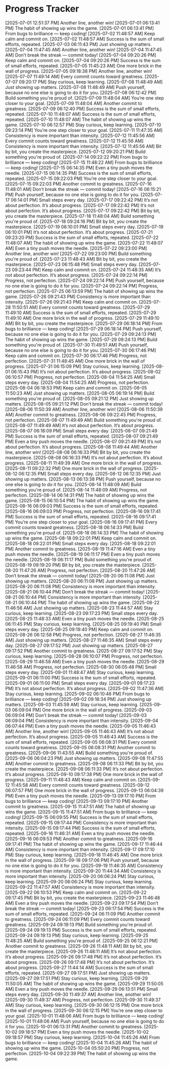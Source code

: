 # Progress Tracker
[2025-07-01 12:51:37 PM] Another line, another win!
[2025-07-01 06:13:41 PM] The habit of showing up wins the game.
[2025-07-01 06:13:41 PM] From bugs to brilliance — keep coding!
[2025-07-02 11:48:57 AM] Keep calm and commit on.
[2025-07-02 11:48:57 AM] Success is the sum of small efforts, repeated.
[2025-07-03 06:11:43 PM] Just showing up matters.
[2025-07-04 11:47:45 AM] Another line, another win!
[2025-07-04 11:47:45 AM] Don’t break the streak — commit today!
[2025-07-04 09:20:26 PM] Keep calm and commit on.
[2025-07-04 09:20:26 PM] Success is the sum of small efforts, repeated.
[2025-07-05 11:45:23 AM] One more brick in the wall of progress.
[2025-07-05 09:18:38 PM] Another line, another win!
[2025-07-07 11:49:14 AM] Every commit counts toward greatness.
[2025-07-07 09:20:17 PM] Stay curious, keep learning.
[2025-07-08 11:48:49 AM] Just showing up matters.
[2025-07-08 11:48:49 AM] Push yourself, because no one else is going to do it for you.
[2025-07-08 06:12:42 PM] Build something you're proud of.
[2025-07-09 11:48:04 AM] You’re one step closer to your goal.
[2025-07-09 11:48:04 AM] Another commit to greatness.
[2025-07-09 06:12:40 PM] Success is the sum of small efforts, repeated.
[2025-07-10 11:48:07 AM] Success is the sum of small efforts, repeated.
[2025-07-10 11:48:07 AM] The habit of showing up wins the game.
[2025-07-10 06:12:57 PM] Stay curious, keep learning.
[2025-07-10 09:23:14 PM] You’re one step closer to your goal.
[2025-07-11 11:47:35 AM] Consistency is more important than intensity.
[2025-07-12 11:45:56 AM] Every commit counts toward greatness.
[2025-07-12 11:45:56 AM] Consistency is more important than intensity.
[2025-07-12 11:45:56 AM] Bit by bit, you create the masterpiece.
[2025-07-12 09:20:21 PM] Build something you're proud of.
[2025-07-14 09:22:22 PM] From bugs to brilliance — keep coding!
[2025-07-15 11:48:22 AM] From bugs to brilliance — keep coding!
[2025-07-15 06:14:35 PM] Even a tiny push moves the needle.
[2025-07-15 06:14:35 PM] Success is the sum of small efforts, repeated.
[2025-07-15 09:22:03 PM] You’re one step closer to your goal.
[2025-07-15 09:22:03 PM] Another commit to greatness.
[2025-07-16 11:48:01 AM] Don’t break the streak — commit today!
[2025-07-16 06:15:21 PM] Push yourself, because no one else is going to do it for you.
[2025-07-17 06:14:01 PM] Small steps every day.
[2025-07-17 09:22:42 PM] It’s not about perfection. It’s about progress.
[2025-07-17 09:22:42 PM] It’s not about perfection. It’s about progress.
[2025-07-17 09:22:42 PM] Bit by bit, you create the masterpiece.
[2025-07-18 11:48:04 AM] Build something you're proud of.
[2025-07-18 09:24:16 PM] Bit by bit, you create the masterpiece.
[2025-07-19 06:10:01 PM] Small steps every day.
[2025-07-19 06:10:01 PM] It’s not about perfection. It’s about progress.
[2025-07-21 09:23:20 PM] Success is the sum of small efforts, repeated.
[2025-07-22 11:48:07 AM] The habit of showing up wins the game.
[2025-07-22 11:48:07 AM] Even a tiny push moves the needle.
[2025-07-22 09:23:00 PM] Another line, another win!
[2025-07-22 09:23:00 PM] Build something you're proud of.
[2025-07-23 11:48:43 AM] Bit by bit, you create the masterpiece.
[2025-07-23 06:15:48 PM] Small steps every day.
[2025-07-23 09:23:44 PM] Keep calm and commit on.
[2025-07-24 11:48:35 AM] It’s not about perfection. It’s about progress.
[2025-07-24 09:22:14 PM] Progress, not perfection.
[2025-07-24 09:22:14 PM] Push yourself, because no one else is going to do it for you.
[2025-07-24 09:22:14 PM] Progress, not perfection.
[2025-07-25 06:13:59 PM] The habit of showing up wins the game.
[2025-07-26 09:21:43 PM] Consistency is more important than intensity.
[2025-07-26 09:21:43 PM] Keep calm and commit on.
[2025-07-28 11:50:51 AM] Every commit counts toward greatness.
[2025-07-29 11:49:10 AM] Success is the sum of small efforts, repeated.
[2025-07-29 11:49:10 AM] One more brick in the wall of progress.
[2025-07-29 11:49:10 AM] Bit by bit, you create the masterpiece.
[2025-07-29 06:18:14 PM] From bugs to brilliance — keep coding!
[2025-07-29 06:18:14 PM] Push yourself, because no one else is going to do it for you.
[2025-07-29 09:24:13 PM] The habit of showing up wins the game.
[2025-07-29 09:24:13 PM] Build something you're proud of.
[2025-07-30 11:49:51 AM] Push yourself, because no one else is going to do it for you.
[2025-07-30 06:17:46 PM] Keep calm and commit on.
[2025-07-30 06:17:46 PM] Progress, not perfection.
[2025-07-31 11:48:45 AM] One more brick in the wall of progress.
[2025-07-31 06:15:09 PM] Stay curious, keep learning.
[2025-08-01 06:15:43 PM] It’s not about perfection. It’s about progress.
[2025-08-02 06:10:57 PM] Progress, not perfection.
[2025-08-04 11:54:25 AM] Small steps every day.
[2025-08-04 11:54:25 AM] Progress, not perfection.
[2025-08-04 06:18:53 PM] Keep calm and commit on.
[2025-08-05 11:50:23 AM] Just showing up matters.
[2025-08-05 06:19:14 PM] Build something you're proud of.
[2025-08-05 09:21:12 PM] Just showing up matters.
[2025-08-05 09:21:12 PM] Don’t break the streak — commit today!
[2025-08-06 11:50:39 AM] Another line, another win!
[2025-08-06 11:50:39 AM] Another commit to greatness.
[2025-08-06 09:22:45 PM] Progress, not perfection.
[2025-08-07 11:49:49 AM] Build something you're proud of.
[2025-08-07 11:49:49 AM] It’s not about perfection. It’s about progress.
[2025-08-07 06:18:09 PM] Small steps every day.
[2025-08-07 09:21:49 PM] Success is the sum of small efforts, repeated.
[2025-08-07 09:21:49 PM] Even a tiny push moves the needle.
[2025-08-07 09:21:49 PM] It’s not about perfection. It’s about progress.
[2025-08-08 11:49:44 AM] Another line, another win!
[2025-08-08 06:16:33 PM] Bit by bit, you create the masterpiece.
[2025-08-08 06:16:33 PM] It’s not about perfection. It’s about progress.
[2025-08-11 11:49:39 AM] One more brick in the wall of progress.
[2025-08-11 09:22:32 PM] One more brick in the wall of progress.
[2025-08-12 06:12:35 PM] Small steps every day.
[2025-08-12 06:12:35 PM] Just showing up matters.
[2025-08-13 06:13:38 PM] Push yourself, because no one else is going to do it for you.
[2025-08-14 11:48:09 AM] Build something you're proud of.
[2025-08-14 11:48:09 AM] Progress, not perfection.
[2025-08-14 06:14:31 PM] The habit of showing up wins the game.
[2025-08-15 06:10:54 PM] The habit of showing up wins the game.
[2025-08-16 06:09:03 PM] Success is the sum of small efforts, repeated.
[2025-08-16 06:09:03 PM] Progress, not perfection.
[2025-08-16 09:17:41 PM] Success is the sum of small efforts, repeated.
[2025-08-16 09:17:41 PM] You’re one step closer to your goal.
[2025-08-16 09:17:41 PM] Every commit counts toward greatness.
[2025-08-18 06:14:33 PM] Build something you're proud of.
[2025-08-18 06:14:33 PM] The habit of showing up wins the game.
[2025-08-18 09:22:01 PM] Keep calm and commit on.
[2025-08-18 09:22:01 PM] Small steps every day.
[2025-08-18 09:22:01 PM] Another commit to greatness.
[2025-08-19 11:47:16 AM] Even a tiny push moves the needle.
[2025-08-19 06:11:17 PM] Even a tiny push moves the needle.
[2025-08-19 06:11:17 PM] Build something you're proud of.
[2025-08-19 09:19:20 PM] Bit by bit, you create the masterpiece.
[2025-08-20 11:47:26 AM] Progress, not perfection.
[2025-08-20 11:47:26 AM] Don’t break the streak — commit today!
[2025-08-20 06:11:08 PM] Just showing up matters.
[2025-08-20 06:11:08 PM] Just showing up matters.
[2025-08-20 06:11:08 PM] Consistency is more important than intensity.
[2025-08-21 06:10:44 PM] Don’t break the streak — commit today!
[2025-08-21 06:10:44 PM] Consistency is more important than intensity.
[2025-08-21 06:10:44 PM] The habit of showing up wins the game.
[2025-08-22 11:46:56 AM] Just showing up matters.
[2025-08-23 11:44:57 AM] Stay curious, keep learning.
[2025-08-23 09:17:23 PM] Small steps every day.
[2025-08-25 11:48:33 AM] Even a tiny push moves the needle.
[2025-08-25 06:11:45 PM] Stay curious, keep learning.
[2025-08-25 09:19:40 PM] Small steps every day.
[2025-08-25 09:19:40 PM] Keep calm and commit on.
[2025-08-26 06:12:58 PM] Progress, not perfection.
[2025-08-27 11:46:35 AM] Just showing up matters.
[2025-08-27 11:46:35 AM] Small steps every day.
[2025-08-27 09:17:52 PM] Just showing up matters.
[2025-08-27 09:17:52 PM] Another commit to greatness.
[2025-08-27 09:17:52 PM] Stay curious, keep learning.
[2025-08-28 06:10:07 PM] Progress, not perfection.
[2025-08-29 11:46:58 AM] Even a tiny push moves the needle.
[2025-08-29 11:46:58 AM] Progress, not perfection.
[2025-08-30 06:05:48 PM] Small steps every day.
[2025-09-01 11:48:47 AM] Stay curious, keep learning.
[2025-09-01 06:11:00 PM] Success is the sum of small efforts, repeated.
[2025-09-01 06:11:00 PM] Small steps every day.
[2025-09-01 09:17:23 PM] It’s not about perfection. It’s about progress.
[2025-09-02 11:47:36 AM] Stay curious, keep learning.
[2025-09-02 06:10:46 PM] From bugs to brilliance — keep coding!
[2025-09-02 09:18:34 PM] Just showing up matters.
[2025-09-03 11:45:59 AM] Stay curious, keep learning.
[2025-09-03 06:09:04 PM] One more brick in the wall of progress.
[2025-09-03 06:09:04 PM] Don’t break the streak — commit today!
[2025-09-03 06:09:04 PM] Consistency is more important than intensity.
[2025-09-04 06:07:44 PM] Even a tiny push moves the needle.
[2025-09-05 11:46:43 AM] Another line, another win!
[2025-09-05 11:46:43 AM] It’s not about perfection. It’s about progress.
[2025-09-05 11:46:43 AM] Success is the sum of small efforts, repeated.
[2025-09-05 06:08:31 PM] Every commit counts toward greatness.
[2025-09-05 06:08:31 PM] Another commit to greatness.
[2025-09-06 11:43:55 AM] Build something you're proud of.
[2025-09-06 06:04:23 PM] Just showing up matters.
[2025-09-08 11:47:55 AM] Another commit to greatness.
[2025-09-08 06:11:33 PM] Bit by bit, you create the masterpiece.
[2025-09-08 06:11:33 PM] It’s not about perfection. It’s about progress.
[2025-09-10 09:17:38 PM] One more brick in the wall of progress.
[2025-09-11 11:46:43 AM] Keep calm and commit on.
[2025-09-12 11:45:58 AM] Every commit counts toward greatness.
[2025-09-12 06:07:57 PM] One more brick in the wall of progress.
[2025-09-13 06:04:39 PM] Even a tiny push moves the needle.
[2025-09-13 09:17:10 PM] From bugs to brilliance — keep coding!
[2025-09-13 09:17:10 PM] Another commit to greatness.
[2025-09-15 11:47:51 AM] The habit of showing up wins the game.
[2025-09-15 11:47:51 AM] From bugs to brilliance — keep coding!
[2025-09-15 06:09:55 PM] Success is the sum of small efforts, repeated.
[2025-09-15 09:17:44 PM] Consistency is more important than intensity.
[2025-09-15 09:17:44 PM] Success is the sum of small efforts, repeated.
[2025-09-16 11:46:31 AM] Even a tiny push moves the needle.
[2025-09-16 06:09:53 PM] Another commit to greatness.
[2025-09-16 09:17:41 PM] The habit of showing up wins the game.
[2025-09-17 11:46:44 AM] Consistency is more important than intensity.
[2025-09-17 09:17:10 PM] Stay curious, keep learning.
[2025-09-18 11:46:45 AM] One more brick in the wall of progress.
[2025-09-18 09:17:06 PM] Push yourself, because no one else is going to do it for you.
[2025-09-19 11:46:35 AM] Consistency is more important than intensity.
[2025-09-20 11:44:34 AM] Consistency is more important than intensity.
[2025-09-20 06:06:24 PM] Stay curious, keep learning.
[2025-09-20 06:06:24 PM] Stay curious, keep learning.
[2025-09-22 11:47:57 AM] Consistency is more important than intensity.
[2025-09-22 06:10:53 PM] Keep calm and commit on.
[2025-09-22 09:17:45 PM] Bit by bit, you create the masterpiece.
[2025-09-23 11:46:48 AM] Even a tiny push moves the needle.
[2025-09-23 09:17:54 PM] Don’t break the streak — commit today!
[2025-09-23 09:17:54 PM] Success is the sum of small efforts, repeated.
[2025-09-24 06:11:09 PM] Another commit to greatness.
[2025-09-24 06:11:09 PM] Every commit counts toward greatness.
[2025-09-24 09:19:13 PM] Build something you're proud of.
[2025-09-24 09:19:13 PM] Success is the sum of small efforts, repeated.
[2025-09-24 09:19:13 PM] Stay curious, keep learning.
[2025-09-25 11:48:25 AM] Build something you're proud of.
[2025-09-25 06:12:21 PM] Another commit to greatness.
[2025-09-26 11:48:11 AM] Bit by bit, you create the masterpiece.
[2025-09-26 11:48:11 AM] It’s not about perfection. It’s about progress.
[2025-09-26 09:17:48 PM] It’s not about perfection. It’s about progress.
[2025-09-26 09:17:48 PM] It’s not about perfection. It’s about progress.
[2025-09-27 11:44:14 AM] Success is the sum of small efforts, repeated.
[2025-09-27 09:17:51 PM] Just showing up matters.
[2025-09-27 09:17:51 PM] Stay curious, keep learning.
[2025-09-29 11:50:05 AM] The habit of showing up wins the game.
[2025-09-29 11:50:05 AM] Even a tiny push moves the needle.
[2025-09-29 06:13:51 PM] Small steps every day.
[2025-09-30 11:49:37 AM] Another line, another win!
[2025-09-30 11:49:37 AM] Progress, not perfection.
[2025-09-30 11:49:37 AM] Stay curious, keep learning.
[2025-09-30 06:12:15 PM] One more brick in the wall of progress.
[2025-09-30 06:12:15 PM] You’re one step closer to your goal.
[2025-10-01 11:48:06 AM] From bugs to brilliance — keep coding!
[2025-10-01 11:48:06 AM] Push yourself, because no one else is going to do it for you.
[2025-10-01 06:13:31 PM] Another commit to greatness.
[2025-10-02 09:18:57 PM] Even a tiny push moves the needle.
[2025-10-02 09:18:57 PM] Stay curious, keep learning.
[2025-10-04 11:45:26 AM] From bugs to brilliance — keep coding!
[2025-10-04 11:45:26 AM] The habit of showing up wins the game.
[2025-10-04 05:50:20 PM] Progress, not perfection.
[2025-10-04 09:22:39 PM] The habit of showing up wins the game.
